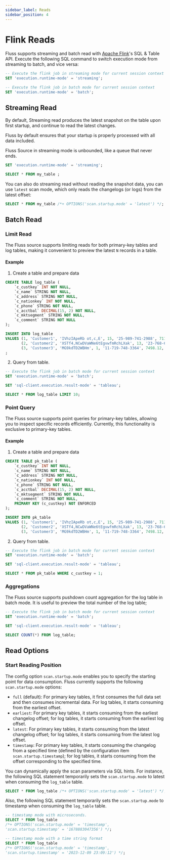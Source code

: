 ```yaml
---
sidebar_label: Reads
sidebar_position: 4
---
```


<!--
 Copyright (c) 2025 Alibaba Group Holding Ltd.

 Licensed under the Apache License, Version 2.0 (the "License");
 you may not use this file except in compliance with the License.
 You may obtain a copy of the License at

      http://www.apache.org/licenses/LICENSE-2.0

 Unless required by applicable law or agreed to in writing, software
 distributed under the License is distributed on an "AS IS" BASIS,
 WITHOUT WARRANTIES OR CONDITIONS OF ANY KIND, either express or implied.
 See the License for the specific language governing permissions and
 limitations under the License.
-->

# Flink Reads
Fluss supports streaming and batch read with [Apache Flink](https://flink.apache.org/)'s SQL & Table API. Execute the following SQL command to switch execution mode from streaming to batch, and vice versa:
```sql title="Flink SQL"
-- Execute the flink job in streaming mode for current session context
SET 'execution.runtime-mode' = 'streaming';
```

```sql title="Flink SQL"
-- Execute the flink job in batch mode for current session context
SET 'execution.runtime-mode' = 'batch';
```

## Streaming Read
By default, Streaming read produces the latest snapshot on the table upon first startup, and continue to read the latest changes.

Fluss by default ensures that your startup is properly processed with all data included.

Fluss Source in streaming mode is unbounded, like a queue that never ends.
```sql title="Flink SQL"
SET 'execution.runtime-mode' = 'streaming';
```

```sql title="Flink SQL"
SELECT * FROM my_table ;
```

You can also do streaming read without reading the snapshot data, you can use `latest` scan mode, which only reads the changelogs (or logs) from the latest offset:
```sql title="Flink SQL"
SELECT * FROM my_table /*+ OPTIONS('scan.startup.mode' = 'latest') */;
```

## Batch Read

### Limit Read
The Fluss source supports limiting reads for both primary-key tables and log tables, making it convenient to preview the latest `N` records in a table.

#### Example
1. Create a table and prepare data
```sql title="Flink SQL"
CREATE TABLE log_table (
    `c_custkey` INT NOT NULL,
    `c_name` STRING NOT NULL,
    `c_address` STRING NOT NULL,
    `c_nationkey` INT NOT NULL,
    `c_phone` STRING NOT NULL,
    `c_acctbal` DECIMAL(15, 2) NOT NULL,
    `c_mktsegment` STRING NOT NULL,
    `c_comment` STRING NOT NULL
);
```

```sql title="Flink SQL"
INSERT INTO log_table
VALUES (1, 'Customer1', 'IVhzIApeRb ot,c,E', 15, '25-989-741-2988', 711.56, 'BUILDING', 'comment1'),
       (2, 'Customer2', 'XSTf4,NCwDVaWNe6tEgvwfmRchLXak', 13, '23-768-687-3665', 121.65, 'AUTOMOBILE', 'comment2'),
       (3, 'Customer3', 'MG9kdTD2WBHm', 1, '11-719-748-3364', 7498.12, 'AUTOMOBILE', 'comment3');
;
```

2. Query from table.
```sql title="Flink SQL"
-- Execute the flink job in batch mode for current session context
SET 'execution.runtime-mode' = 'batch';
```

```sql title="Flink SQL"
SET 'sql-client.execution.result-mode' = 'tableau';
```

```sql title="Flink SQL"
SELECT * FROM log_table LIMIT 10;
```


### Point Query

The Fluss source supports point queries for primary-key tables, allowing you to inspect specific records efficiently. Currently, this functionality is exclusive to primary-key tables.

#### Example
1. Create a table and prepare data
```sql title="Flink SQL"
CREATE TABLE pk_table (
    `c_custkey` INT NOT NULL,
    `c_name` STRING NOT NULL,
    `c_address` STRING NOT NULL,
    `c_nationkey` INT NOT NULL,
    `c_phone` STRING NOT NULL,
    `c_acctbal` DECIMAL(15, 2) NOT NULL,
    `c_mktsegment` STRING NOT NULL,
    `c_comment` STRING NOT NULL,
    PRIMARY KEY (c_custkey) NOT ENFORCED
);
```

```sql title="Flink SQL"
INSERT INTO pk_table
VALUES (1, 'Customer1', 'IVhzIApeRb ot,c,E', 15, '25-989-741-2988', 711.56, 'BUILDING', 'comment1'),
       (2, 'Customer2', 'XSTf4,NCwDVaWNe6tEgvwfmRchLXak', 13, '23-768-687-3665', 121.65, 'AUTOMOBILE', 'comment2'),
       (3, 'Customer3', 'MG9kdTD2WBHm', 1, '11-719-748-3364', 7498.12, 'AUTOMOBILE', 'comment3');
```

2. Query from table.
```sql title="Flink SQL"
-- Execute the flink job in batch mode for current session context
SET 'execution.runtime-mode' = 'batch';
```

```sql title="Flink SQL"
SET 'sql-client.execution.result-mode' = 'tableau';
```

```sql title="Flink SQL"
SELECT * FROM pk_table WHERE c_custkey = 1;
```

### Aggregations
The Fluss source supports pushdown count aggregation for the log table in batch mode. It is useful to preview the total number of the log table;
```sql title="Flink SQL"
-- Execute the flink job in batch mode for current session context
SET 'execution.runtime-mode' = 'batch';
```

```sql title="Flink SQL"
SET 'sql-client.execution.result-mode' = 'tableau';
```

```sql title="Flink SQL"
SELECT COUNT(*) FROM log_table;
```


## Read Options

### Start Reading Position

The config option `scan.startup.mode` enables you to specify the starting point for data consumption. Fluss currently supports the following `scan.startup.mode` options:
- `full` (default): For primary key tables, it first consumes the full data set and then consumes incremental data. For log tables, it starts consuming from the earliest offset.
- `earliest`: For primary key tables, it starts consuming from the earliest changelog offset; for log tables, it starts consuming from the earliest log offset.
- `latest`: For primary key tables, it starts consuming from the latest changelog offset; for log tables, it starts consuming from the latest log offset.
- `timestamp`: For primary key tables, it starts consuming the changelog from a specified time (defined by the configuration item `scan.startup.timestamp`); for log tables, it starts consuming from the offset corresponding to the specified time.


You can dynamically apply the scan parameters via SQL hints. For instance, the following SQL statement temporarily sets the `scan.startup.mode` to latest when consuming the `log_table` table.
```sql title="Flink SQL"
SELECT * FROM log_table /*+ OPTIONS('scan.startup.mode' = 'latest') */;
```

Also, the following SQL statement temporarily sets the `scan.startup.mode` to timestamp when consuming the `log_table` table.
```sql title="Flink SQL"
-- timestamp mode with microseconds.
SELECT * FROM log_table
/*+ OPTIONS('scan.startup.mode' = 'timestamp',
'scan.startup.timestamp' = '1678883047356') */;
```

```sql title="Flink SQL"
-- timestamp mode with a time string format
SELECT * FROM log_table
/*+ OPTIONS('scan.startup.mode' = 'timestamp',
'scan.startup.timestamp' = '2023-12-09 23:09:12') */;
```











